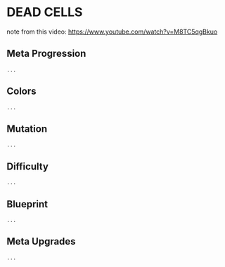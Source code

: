 # DEAD CELLS
note from this video: https://www.youtube.com/watch?v=M8TC5qgBkuo

## Meta Progression
    ...
## Colors
    ...
## Mutation
    ...
## Difficulty
    ...
## Blueprint
    ...
## Meta Upgrades
    ...

